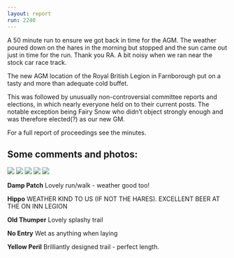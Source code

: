 ```yaml
---
layout: report
run: 2240
---
```

A 50 minute run to ensure we got back in time for the AGM. The weather poured down on the hares in the morning but stopped and the sun came out just in time for the run. Thank you RA. A bit noisy when we ran near the stock car race track.

The new AGM location of the Royal British Legion in Farnborough put on a tasty and more than adequate cold buffet.

This was followed by unusually non-controversial committee reports and elections, in which nearly everyone held on to their current posts. The notable exception being Fairy Snow who didn’t object strongly enough and was therefore elected(?) as our new GM.

For a full report of proceedings see the minutes.

## Some comments and photos:

<img src="{{ '/assets/img/scribe/2240/2240-1.jpg' | prepend: site.baseurl }}" class="post-img">
<img src="{{ '/assets/img/scribe/2240/2240-2.jpg' | prepend: site.baseurl }}" class="post-img">
<img src="{{ '/assets/img/scribe/2240/2240-3.jpg' | prepend: site.baseurl }}" class="post-img">
<img src="{{ '/assets/img/scribe/2240/2240-4.jpg' | prepend: site.baseurl }}" class="post-img">
<img src="{{ '/assets/img/scribe/2240/2240-5.jpg' | prepend: site.baseurl }}" class="post-img">

__Damp Patch__ Lovely run/walk - weather good too!

__Hippo__ WEATHER KIND TO US (IF NOT THE HARES). EXCELLENT BEER AT THE ON INN  LEGION

__Old Thumper__ Lovely splashy trail

__No Entry__ Wet as anything when laying

__Yellow Peril__ Brilliantly designed trail - perfect length.

